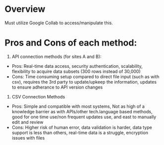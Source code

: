 # Overview
Must utilize Google Collab to access/manipulate this.

# Pros and Cons of each method:
1. API connection methods (for sites A and B):
- Pros: Real-time data access, security authentication, scalability, flexibility to acquire data subsets (300 rows instead of 30,000)
- Cons: Time consuming setup compared to direct file input (such as with csv), requires the 3rd party to update/upkeep the information, updates to ensure adherance to API version changes

1. CSV Connection Methods
- Pros: Simple and compatible with most systems, Not as high of a knowledge barrier as with APIs/other tech.language based methods, good for one time use/non frequent updates use, and east to manually edit and review
- Cons: Higher risk of human error, data validation is harder, data type support is less than others, real-time data is a struggle, encryption issues with files
